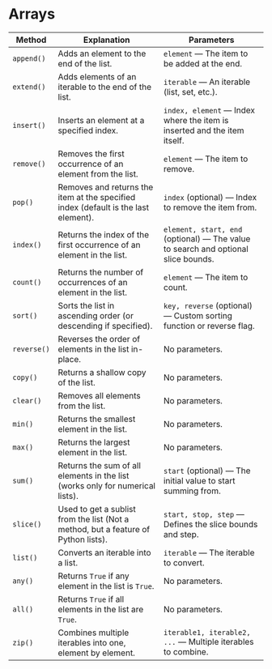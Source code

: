 <h1>Arrays</h1>


| **Method**              | **Explanation**                                                                                              | **Parameters**                                |
|-------------------------|--------------------------------------------------------------------------------------------------------------|-----------------------------------------------|
| `append()`              | Adds an element to the end of the list.                                                                       | `element` — The item to be added at the end.   |
| `extend()`              | Adds elements of an iterable to the end of the list.                                                          | `iterable` — An iterable (list, set, etc.).    |
| `insert()`              | Inserts an element at a specified index.                                                                       | `index, element` — Index where the item is inserted and the item itself. |
| `remove()`              | Removes the first occurrence of an element from the list.                                                     | `element` — The item to remove.               |
| `pop()`                 | Removes and returns the item at the specified index (default is the last element).                            | `index` (optional) — Index to remove the item from. |
| `index()`               | Returns the index of the first occurrence of an element in the list.                                           | `element, start, end` (optional) — The value to search and optional slice bounds. |
| `count()`               | Returns the number of occurrences of an element in the list.                                                   | `element` — The item to count.                |
| `sort()`                | Sorts the list in ascending order (or descending if specified).                                               | `key, reverse` (optional) — Custom sorting function or reverse flag. |
| `reverse()`             | Reverses the order of elements in the list in-place.                                                           | No parameters.                               |
| `copy()`                | Returns a shallow copy of the list.                                                                            | No parameters.                               |
| `clear()`               | Removes all elements from the list.                                                                            | No parameters.                               |
| `min()`                 | Returns the smallest element in the list.                                                                      | No parameters.                               |
| `max()`                 | Returns the largest element in the list.                                                                       | No parameters.                               |
| `sum()`                 | Returns the sum of all elements in the list (works only for numerical lists).                                 | `start` (optional) — The initial value to start summing from. |
| `slice()`               | Used to get a sublist from the list (Not a method, but a feature of Python lists).                            | `start, stop, step` — Defines the slice bounds and step. |
| `list()`                | Converts an iterable into a list.                                                                             | `iterable` — The iterable to convert.         |
| `any()`                 | Returns `True` if any element in the list is `True`.                                                           | No parameters.                               |
| `all()`                 | Returns `True` if all elements in the list are `True`.                                                         | No parameters.                               |
| `zip()`                 | Combines multiple iterables into one, element by element.                                                      | `iterable1, iterable2, ...` — Multiple iterables to combine. |

